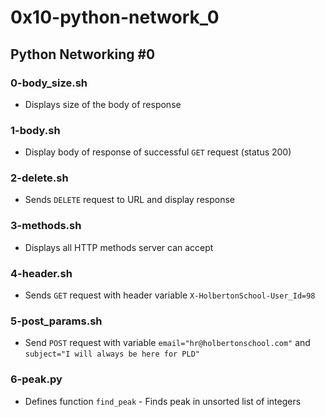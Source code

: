 # 0x10-python-network_0

## Python Networking #0
### 0-body_size.sh
* Displays size of the body of response

### 1-body.sh
* Display body of response of successful `GET` request (status 200)

### 2-delete.sh
* Sends `DELETE` request to URL and display response

### 3-methods.sh
* Displays all HTTP methods server can accept

### 4-header.sh
* Sends `GET` request with header variable `X-HolbertonSchool-User_Id=98`

### 5-post_params.sh
* Send `POST` request with variable `email="hr@holbertonschool.com"` and `subject="I will always be here for PLD"`

### 6-peak.py
* Defines function `find_peak` - Finds peak in unsorted list of integers
